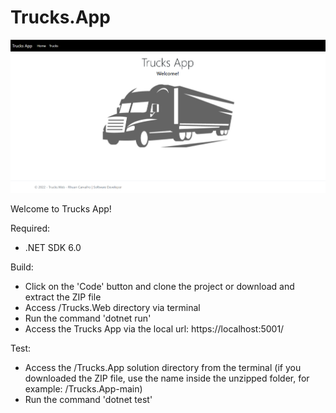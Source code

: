 # Trucks.App
![alt text](https://github.com/rhuancoder/Trucks.App/blob/main/trucks-app.png)

Welcome to Trucks App!

Required:

- .NET SDK 6.0

Build:

- Click on the 'Code' button and clone the project or download and extract the ZIP file 
- Access /Trucks.Web directory via terminal
- Run the command 'dotnet run'
- Access the Trucks App via the local url: https://localhost:5001/

Test:

- Access the /Trucks.App solution directory from the terminal (if you downloaded the ZIP file, use the name inside the unzipped folder, for example: /Trucks.App-main)
- Run the command 'dotnet test'
